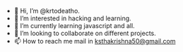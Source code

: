 - 👋 Hi, I’m @krtodeatho.
- 👀 I’m interested in hacking and learning.
- 🌱 I’m currently learning javascript and all.
- 💞️ I’m looking to collaborate on different projects.
- 📫 How to reach me mail in ksthakrishna50@gmail.com

<!---
krtodeatho/krtodeatho is a ✨ special ✨ repository because its `README.md` (this file) appears on your GitHub profile.
You can click the Preview link to take a look at your changes.
--->
